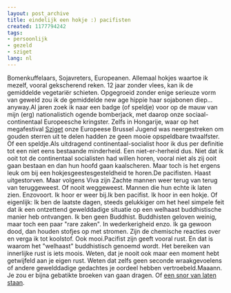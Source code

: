 ```yaml
---
layout: post_archive
title: eindelijk een hokje :) pacifisten
created: 1177794242
tags:
- persoonlijk
- gezeld
- sziget
lang: nl
---
```

Bomenkuffelaars, Sojavreters, Europeanen. Allemaal hokjes waartoe ik mezelf, vooral gekscherend reken. 12 jaar zonder vlees, kan ik de gemiddelde vegetariër schieten. Opgegroeid zonder enige serieuze vorm van geweld zou ik de gemiddelde new age hippie haar sojabonen diep... anyway.Al jaren zoek ik naar een badge (of speldje) voor op de mauw van mijn (erg) nationalistich ogende bomberjack, met daarop onze sociaal-continentaal Europeesche kringster. Zelfs in Hongarije, waar op het megafestival [Sziget](http://www.boedapest.net/?w=frames-main&uri=/szigetfestival/sziget2007) onze Europeese Brussel Jugend was neergestreken om gouden sterren uit te delen hadden ze geen mooie opspeldbare twaalfster. Of een speldje.Als uitdragend continentaal-socialist hoor ik dus per definitie tot een niet eens bestaande minderheid. Een niet-er-herheid dus. Niet dat ik ooit tot de continentaal socialisten had willen horen, vooral niet als zij ooit gaan bestaan en dan hun hoofd gaan kaalscheren. Maar toch is het ergens leuk om bij een hokjesgeestesgesteldheid te horen.De pacifisten. Haast uitgestorven. Maar volgens Viva zijn Zachte mannen weer terug van terug van teruggeweest. Of nooit weggeweest. Mannen die hun echte ik laten zien. Enzovoort. Ik hoor er weer bij.Ik ben pacifist. Ik hoor in een hokje. Of eigenlijk: Ik ben de laatste dagen, steeds gelukkiger om het heel simpele feit dat ik een ontzettend gewelddadige situatie op een welhaast buddhistische manier heb ontvangen. Ik ben geen Buddhist. Buddhisten geloven weinig, maar toch een paar "rare zaken". In wederkerigheid enzo. Ik ga gewoon dood, dan houden stofjes op met stromen. Zijn de chemische reacties over en verga ik tot koolstof. Ook mooi.Pacifist zijn geeft vooral rust. En dat is waarom het "welhaast" buddhistisch genoemd wordt. Het bereiken van innerlijke rust is iets moois. Weten, dat je nooit ook maar een moment hebt getwijfeld aan je eigen rust. Weten dat zelfs geen seconde wraakgevoelens of andere gewelddadige gedachtes je oordeel hebben vertroebeld.Maaann. Je zou er bijna gebatikte broeken van gaan dragen. Of [een snor van laten staan](http://www.youtube.com/watch?v=eTKL8MNH95Q).
